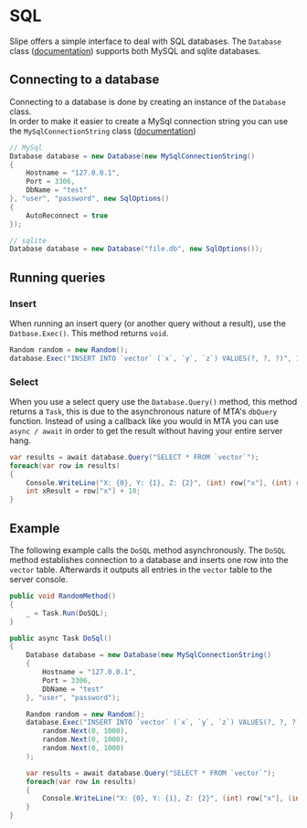 # SQL
Slipe offers a simple interface to deal with SQL databases. The `Database` class ([documentation](/api/server/Slipe.Sql.Database.html)) supports both MySQL and sqlite databases.

## Connecting to a database
Connecting to a database is done by creating an instance of the `Database` class.  
In order to make it easier to create a MySql connection string you can use the `MySqlConnectionString` class ([documentation](/api/server/Slipe.Sql.MySqlConnectionString.html))
```cs
// MySql
Database database = new Database(new MySqlConnectionString()
{
    Hostname = "127.0.0.1",
    Port = 3306,
    DbName = "test"
}, "user", "password", new SqlOptions()
{
    AutoReconnect = true
});
```
```cs
// sqlite
Database database = new Database("file.db", new SqlOptions());
```

## Running queries
### Insert
When running an insert query (or another query without a result), use the `Datbase.Exec()`. This method returns `void`.
```cs
Random random = new Random();
database.Exec("INSERT INTO `vector` (`x`, `y`, `z`) VALUES(?, ?, ?)", 10, 20, 30);
```

### Select
When you use a select query use the `Database.Query()` method, this method returns a `Task`, this is due to the asynchronous nature of MTA's `dbQuery` function. Instead of using a callback like you would in MTA you can use `async / await` in order to get the result without having your entire server hang.
```cs
var results = await database.Query("SELECT * FROM `vector`");
foreach(var row in results)
{
	Console.WriteLine("X: {0}, Y: {1}, Z: {2}", (int) row["x"], (int) row["y"], (int) row["z"]);
	int xResult = row["x"] + 10;
}
```

## Example
The following example calls the `DoSQL` method asynchronously. The `DoSQL` method establishes connection to a database and inserts one row into the `vector` table. Afterwards it outputs all entries in the `vector` table to the server console. 
```cs
public void RandomMethod()
{
	_ = Task.Run(DoSQL);
}

public async Task DoSql()
{
	Database database = new Database(new MySqlConnectionString()
	{
		Hostname = "127.0.0.1",
		Port = 3306,
		DbName = "test"
	}, "user", "password");

	Random random = new Random();
	database.Exec("INSERT INTO `vector` (`x`, `y`, `z`) VALUES(?, ?, ?)", 
		random.Next(0, 1000),
		random.Next(0, 1000),
		random.Next(0, 1000)
	);

	var results = await database.Query("SELECT * FROM `vector`");
	foreach(var row in results)
	{
		Console.WriteLine("X: {0}, Y: {1}, Z: {2}", (int) row["x"], (int) row["y"], (int) row["z"]);
	}
}
```